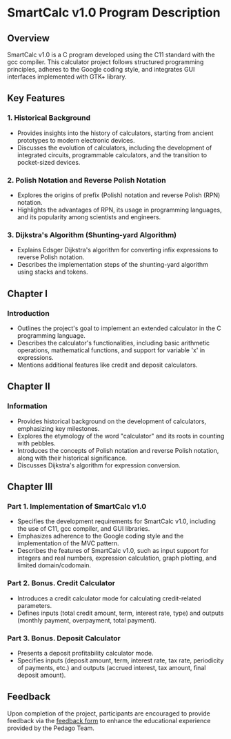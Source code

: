 # SmartCalc v1.0 Program Description

## Overview
SmartCalc v1.0 is a C program developed using the C11 standard with the gcc compiler. This calculator project follows structured programming principles, adheres to the Google coding style, and integrates GUI interfaces implemented with GTK+ library.

## Key Features

### 1. Historical Background
- Provides insights into the history of calculators, starting from ancient prototypes to modern electronic devices.
- Discusses the evolution of calculators, including the development of integrated circuits, programmable calculators, and the transition to pocket-sized devices.

### 2. Polish Notation and Reverse Polish Notation
- Explores the origins of prefix (Polish) notation and reverse Polish (RPN) notation.
- Highlights the advantages of RPN, its usage in programming languages, and its popularity among scientists and engineers.

### 3. Dijkstra's Algorithm (Shunting-yard Algorithm)
- Explains Edsger Dijkstra's algorithm for converting infix expressions to reverse Polish notation.
- Describes the implementation steps of the shunting-yard algorithm using stacks and tokens.

## Chapter I

### Introduction
- Outlines the project's goal to implement an extended calculator in the C programming language.
- Describes the calculator's functionalities, including basic arithmetic operations, mathematical functions, and support for variable 'x' in expressions.
- Mentions additional features like credit and deposit calculators.

## Chapter II

### Information
- Provides historical background on the development of calculators, emphasizing key milestones.
- Explores the etymology of the word "calculator" and its roots in counting with pebbles.
- Introduces the concepts of Polish notation and reverse Polish notation, along with their historical significance.
- Discusses Dijkstra's algorithm for expression conversion.

## Chapter III

### Part 1. Implementation of SmartCalc v1.0
- Specifies the development requirements for SmartCalc v1.0, including the use of C11, gcc compiler, and GUI libraries.
- Emphasizes adherence to the Google coding style and the implementation of the MVC pattern.
- Describes the features of SmartCalc v1.0, such as input support for integers and real numbers, expression calculation, graph plotting, and limited domain/codomain.

### Part 2. Bonus. Credit Calculator
- Introduces a credit calculator mode for calculating credit-related parameters.
- Defines inputs (total credit amount, term, interest rate, type) and outputs (monthly payment, overpayment, total payment).

### Part 3. Bonus. Deposit Calculator
- Presents a deposit profitability calculator mode.
- Specifies inputs (deposit amount, term, interest rate, tax rate, periodicity of payments, etc.) and outputs (accrued interest, tax amount, final deposit amount).

## Feedback
Upon completion of the project, participants are encouraged to provide feedback via the [feedback form](https://forms.gle/MAxcabZjBPmTmhPv5) to enhance the educational experience provided by the Pedago Team.
